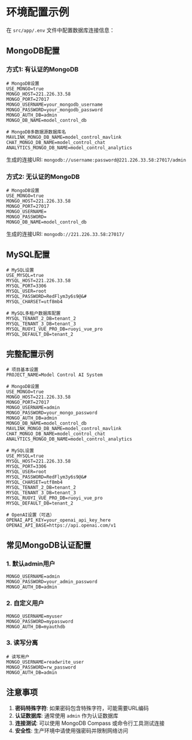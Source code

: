 # 环境配置示例

在 `src/app/.env` 文件中配置数据库连接信息：

## MongoDB配置

### 方式1: 有认证的MongoDB
```env
# MongoDB设置
USE_MONGO=true
MONGO_HOST=221.226.33.58
MONGO_PORT=27017
MONGO_USERNAME=your_mongodb_username
MONGO_PASSWORD=your_mongodb_password
MONGO_AUTH_DB=admin
MONGO_DB_NAME=model_control_db

# MongoDB多数据源数据库名
MAVLINK_MONGO_DB_NAME=model_control_mavlink
CHAT_MONGO_DB_NAME=model_control_chat
ANALYTICS_MONGO_DB_NAME=model_control_analytics
```

生成的连接URI: `mongodb://username:password@221.226.33.58:27017/admin`

### 方式2: 无认证的MongoDB
```env
# MongoDB设置
USE_MONGO=true
MONGO_HOST=221.226.33.58
MONGO_PORT=27017
MONGO_USERNAME=
MONGO_PASSWORD=
MONGO_DB_NAME=model_control_db
```

生成的连接URI: `mongodb://221.226.33.58:27017/`

## MySQL配置

```env
# MySQL设置
USE_MYSQL=true
MYSQL_HOST=221.226.33.58
MYSQL_PORT=3306
MYSQL_USER=root
MYSQL_PASSWORD=RedFlym3y6s9@&#
MYSQL_CHARSET=utf8mb4

# MySQL多租户数据库配置
MYSQL_TENANT_2_DB=tenant_2
MYSQL_TENANT_3_DB=tenant_3
MYSQL_RUOYI_VUE_PRO_DB=ruoyi_vue_pro
MYSQL_DEFAULT_DB=tenant_2
```

## 完整配置示例

```env
# 项目基本设置
PROJECT_NAME=Model Control AI System

# MongoDB设置
USE_MONGO=true
MONGO_HOST=221.226.33.58
MONGO_PORT=27017
MONGO_USERNAME=admin
MONGO_PASSWORD=your_mongo_password
MONGO_AUTH_DB=admin
MONGO_DB_NAME=model_control_db
MAVLINK_MONGO_DB_NAME=model_control_mavlink
CHAT_MONGO_DB_NAME=model_control_chat
ANALYTICS_MONGO_DB_NAME=model_control_analytics

# MySQL设置
USE_MYSQL=true
MYSQL_HOST=221.226.33.58
MYSQL_PORT=3306
MYSQL_USER=root
MYSQL_PASSWORD=RedFlym3y6s9@&#
MYSQL_CHARSET=utf8mb4
MYSQL_TENANT_2_DB=tenant_2
MYSQL_TENANT_3_DB=tenant_3
MYSQL_RUOYI_VUE_PRO_DB=ruoyi_vue_pro
MYSQL_DEFAULT_DB=tenant_2

# OpenAI设置（可选）
OPENAI_API_KEY=your_openai_api_key_here
OPENAI_API_BASE=https://api.openai.com/v1
```

## 常见MongoDB认证配置

### 1. 默认admin用户
```env
MONGO_USERNAME=admin
MONGO_PASSWORD=your_admin_password
MONGO_AUTH_DB=admin
```

### 2. 自定义用户
```env
MONGO_USERNAME=myuser
MONGO_PASSWORD=mypassword
MONGO_AUTH_DB=myauthdb
```

### 3. 读写分离
```env
# 读写用户
MONGO_USERNAME=readwrite_user
MONGO_PASSWORD=rw_password
MONGO_AUTH_DB=admin
```

## 注意事项

1. **密码特殊字符**: 如果密码包含特殊字符，可能需要URL编码
2. **认证数据库**: 通常使用 `admin` 作为认证数据库
3. **连接测试**: 可以使用 MongoDB Compass 或命令行工具测试连接
4. **安全性**: 生产环境中请使用强密码并限制网络访问
